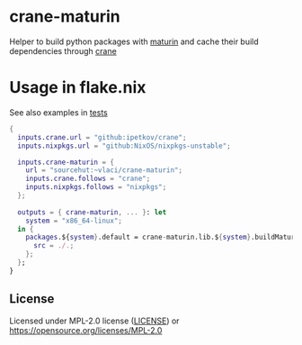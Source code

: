 # crane-maturin

Helper to build python packages with [maturin](https://maturin.rs) and cache their build dependencies through [crane](https://crane.dev)

# Usage in flake.nix

See also examples in [tests](item/tests)

```nix
{
  inputs.crane.url = "github:ipetkov/crane";
  inputs.nixpkgs.url = "github:NixOS/nixpkgs-unstable";

  inputs.crane-maturin = {
    url = "sourcehut:~vlaci/crane-maturin";
    inputs.crane.follows = "crane";
    inputs.nixpkgs.follows = "nixpkgs";
  };
  
  outputs = { crane-maturin, ... }: let
    system = "x86_64-linux";
  in {
    packages.${system}.default = crane-maturin.lib.${system}.buildMaturinPythonPackage {
      src = ./.;
    };
  };
}
```

## License

Licensed under MPL-2.0 license ([LICENSE](item/LICENSE)) or <https://opensource.org/licenses/MPL-2.0>

